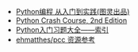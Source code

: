 
- [Python编程 从入门到实践(图灵出品)](https://item.jd.com/11993134.html)
- [Python Crash Course, 2nd Edition](https://nostarch.com/pythoncrashcourse2e)
- [Python入门习题大全——索引](https://blog.csdn.net/qq_43479432/article/details/105015033)
- [ehmatthes/pcc 资源参考](https://github.com/ehmatthes/pcc)
